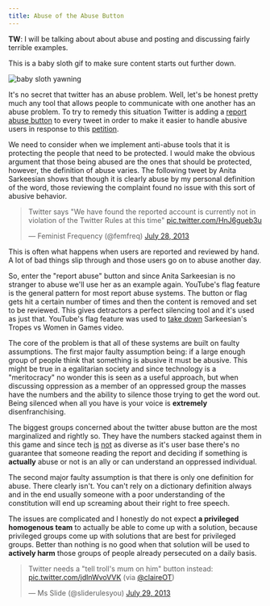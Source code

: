 ```yaml
---
title: Abuse of the Abuse Button
---
```


**TW**:  I will be talking about about abuse and posting and discussing fairly terrible examples. 

This is a baby sloth gif to make sure content starts out further down.

![baby sloth yawning](http://i.imgur.com/CPhHfdf.gif)


It's no secret that twitter has an abuse problem. Well, let's be honest pretty much any tool that allows people to communicate with one another has an abuse problem. To try to remedy this situation Twitter is adding a [report abuse button](http://www.huffingtonpost.co.uk/2013/07/29/twitter-abuse-button_n_3670018.html?ir=UK+Tech) to every tweet in order to make it easier to handle abusive users in response to this [petition](http://www.change.org/en-GB/petitions/twitter-add-a-report-abuse-button-to-tweets).

We need to consider when we implement anti-abuse tools that it is protecting the people that need to be protected. I would make the obvious argument that those being abused are the ones that should be protected, however, the definition of abuse varies. The following tweet by Anita Sarkeesian shows that though it is clearly abuse by my personal definition of the word, those reviewing the complaint found no issue with this sort of abusive behavior.  

<blockquote class="twitter-tweet"><p>Twitter says &quot;We have found the reported account is currently not in violation of the Twitter Rules at this time&quot; <a href="http://t.co/HnJ6gueb3u">pic.twitter.com/HnJ6gueb3u</a></p>&mdash; Feminist Frequency (@femfreq) <a href="https://twitter.com/femfreq/statuses/361597288478547968">July 28, 2013</a></blockquote>
<script async src="//platform.twitter.com/widgets.js" charset="utf-8"></script>

This is often what happens when users are reported and reviewed by hand. A lot of bad things slip through and those users go on to abuse another day. 

So, enter the "report abuse" button and since Anita Sarkeesian is no stranger to abuse we'll use her as an example again. YouTube's flag feature is the general pattern for most report abuse systems. The button or flag gets hit a certain number of times and then the content is removed and set to be reviewed. This gives detractors a perfect silencing tool and it's used as just that. YouTube's flag feature was used to [take down](http://www.kotaku.com.au/2013/05/anita-sarkeesians-removed-after-detractors-abused-youtubes-flag/) Sarkeesian's Tropes vs Women in Games video.

The core of the problem is that all of these systems are built on faulty assumptions. The first major faulty assumption being: if a large enough group of people think that something is abusive it must be abusive. This might be true in a egalitarian society and since technology is a "meritocracy" no wonder this is seen as a useful approach, but when discussing oppression as a member of an oppressed group the masses have the numbers and the ability to silence those trying to get the word out. Being silenced when all you have is your voice is **extremely** disenfranchising. 

The biggest groups concerned about the twitter abuse button are the most marginalized and rightly so. They have the numbers stacked against them in this game and since tech [is](http://rarlindseysmash.com/posts/2011-09-08-delicious-data-ethnicity-of-computing-and-the-us-population) [not](http://rarlindseysmash.com/posts/2011-07-18-women-in-computing-factsheet) as diverse as it's user base there's no guarantee that someone reading the report and deciding if something is **actually** abuse or not is an ally or can understand an oppressed individual. 

The second major faulty assumption is that there is only one definition for abuse. There clearly isn't. You can't rely on a dictionary definition always and in the end usually someone with a poor understanding of the constitution will end up screaming about their right to free speech. 

The issues are complicated and I honestly do not expect **a privileged homogenous team** to actually be able to come up with a solution, because privileged groups come up with solutions that are best for privileged groups. Better than nothing is no good when that solution will be used to **actively harm** those groups of people already persecuted on a daily basis. 

 <blockquote class="twitter-tweet"><p>Twitter needs a &quot;tell troll&#39;s mum on him&quot; button instead: <a href="https://t.co/jdlnWvoVVK">pic.twitter.com/jdlnWvoVVK</a> (via <a href="https://twitter.com/claireOT">@claireOT</a>)</p>&mdash; Ms Slide (@sliderulesyou) <a href="https://twitter.com/sliderulesyou/statuses/361875615487496193">July 29, 2013</a></blockquote>
<script async src="//platform.twitter.com/widgets.js" charset="utf-8"></script>


